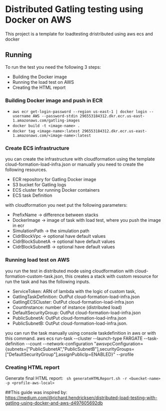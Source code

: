 # Distributed Gatling testing using Docker on AWS

This project is a template for loadtesting dristributed using aws ecs and docker

## Running  
To run the test you need the following 3 steps:
* Building the Docker image  
* Running the load test on AWS  
* Creating the HTML report  

### Building Docker image and push in ECR
* `aws ecr get-login-password --region us-east-1 | docker login --username AWS --password-stdin 296553184312.dkr.ecr.us-east-1.amazonaws.com/gatling-images`
* `docker build -t <image-name> .`
* `docker tag <image-name>:latest 296553184312.dkr.ecr.us-east-1.amazonaws.com/<image-name>:latest`


### Create ECS infrastructure
you can create the infrastructure with cloudformation using the template cloud-formation-load-infra.json or manually you need to create the following resources.

* ECR repository for Gatling Docker image  
* S3 bucket for Gatling logs  
* ECS cluster for running Docker containers
* ECS task Definition

with cloudformation you neet put the following parameters:
 * PrefixName -> difference between stacks
 * DockerImage -> image of task with load test, where you push the image in ecr
 * SimulationPath -> the simulation path 
 * CidrBlockVpc -> optional have default values
 * CidrBlockSubnetA -> optional have default values
 * CidrBlockSubnetB -> optional have default values
 
### Running load test on AWS
you run the test in distributed mode using cloudformation with cloud-formation-custom-task.json, this creates a stack with custom resource for run the task and has the following inputs.
  * ServiceToken: ARN of lambda with the logic of custom task,
  * GatlingTaskDefinition: OutPut cloud-formation-load-infra.json
  * GatlingECSCluster:  OutPut cloud-formation-load-infra.json
  * CountInstance: number of instance (distributed load)
  * DefaultSecurityGroup:  OutPut cloud-formation-load-infra.json
  * PublicSubnetA:  OutPut cloud-formation-load-infra.json
  * PublicSubnetB:  OutPut cloud-formation-load-infra.json.
  
  you can run the task manually using console taskdefinition in aws or with this command.
  aws ecs run-task --cluster <GatlingECSCluster> --launch-type FARGATE --task-definition <GatlingTaskDefinition> --count <CountInstance> --network-configuration "awsvpcConfiguration={subnets=["PublicSubnetA","PublicSubnetB"],securityGroups= ["DefaultSecurityGroup"],assignPublicIp=ENABLED}" --profile <profile-aws-local>

### Creating HTML report
Generate final HTML report:
` sh generateHTMLReport.sh -r <buecket-name> -p <profile-aws-local>`

##This guide was inspired by:
https://medium.com/@richard.hendricksen/distributed-load-testing-with-gatling-using-docker-and-aws-d497605692db
